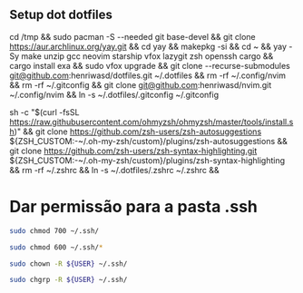 ## Setup dot dotfiles
cd /tmp && sudo pacman -S --needed git base-devel && git clone https://aur.archlinux.org/yay.git && cd yay && makepkg -si &&
cd ~ &&
yay -Sy make unzip gcc neovim starship vfox lazygit zsh openssh cargo &&
cargo install exa &&
sudo vfox upgrade &&
git clone --recurse-submodules git@github.com:henriwasd/dotfiles.git ~/.dotfiles &&
rm -rf ~/.config/nvim &&
rm -rf ~/.gitconfig &&
git clone git@github.com:henriwasd/nvim.git ~/.config/nvim &&
ln -s ~/.dotfiles/.gitconfig ~/.gitconfig

sh -c "$(curl -fsSL https://raw.githubusercontent.com/ohmyzsh/ohmyzsh/master/tools/install.sh)" &&
git clone https://github.com/zsh-users/zsh-autosuggestions ${ZSH_CUSTOM:-~/.oh-my-zsh/custom}/plugins/zsh-autosuggestions &&
git clone https://github.com/zsh-users/zsh-syntax-highlighting.git ${ZSH_CUSTOM:-~/.oh-my-zsh/custom}/plugins/zsh-syntax-highlighting &&
rm -rf ~/.zshrc &&
ln -s ~/.dotfiles/.zshrc ~/.zshrc &&

# Dar permissão para a pasta .ssh
```bash
sudo chmod 700 ~/.ssh/
```
```bash
sudo chmod 600 ~/.ssh/*
```
```bash
sudo chown -R ${USER} ~/.ssh/
```
```bash
sudo chgrp -R ${USER} ~/.ssh/
```

